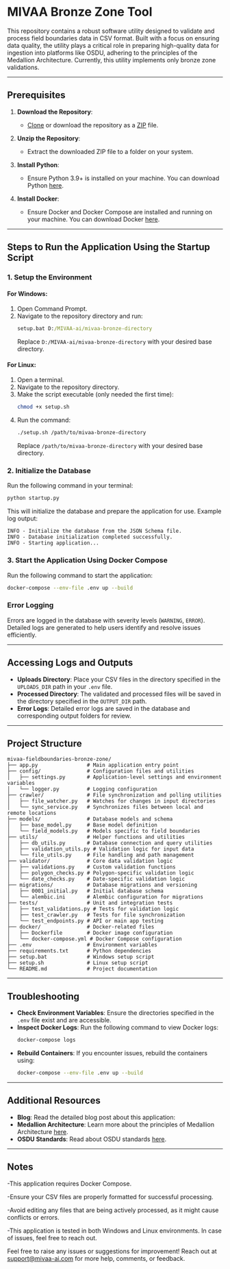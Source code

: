 # MIVAA Bronze Zone Tool

This repository contains a robust software utility designed to validate and process field boundaries data in CSV format. Built with a focus on ensuring data quality, the utility plays a critical role in preparing high-quality data for ingestion into platforms like OSDU, adhering to the principles of the Medallion Architecture. Currently, this utility implements only bronze zone validations.

---

## Prerequisites

1. **Download the Repository**:
   - [Clone](https://github.com/MIVAA-ai/mivaa-bronze-zone.git) or download the repository as a [ZIP](https://github.com/MIVAA-ai/mivaa-bronze-zone/archive/refs/heads/main.zip) file.

2. **Unzip the Repository**:
   - Extract the downloaded ZIP file to a folder on your system.

3. **Install Python**:
   - Ensure Python 3.9+ is installed on your machine. You can download Python [here](https://www.python.org/downloads/).

4. **Install Docker**:
   - Ensure Docker and Docker Compose are installed and running on your machine. You can download Docker [here](https://www.docker.com/).

---

## Steps to Run the Application Using the Startup Script

### 1. Setup the Environment

#### For Windows:
1. Open Command Prompt.
2. Navigate to the repository directory and run:
   ```cmd
   setup.bat D:/MIVAA-ai/mivaa-bronze-directory
   ```
   Replace `D:/MIVAA-ai/mivaa-bronze-directory` with your desired base directory.

#### For Linux:
1. Open a terminal.
2. Navigate to the repository directory.
3. Make the script executable (only needed the first time):
   ```bash
   chmod +x setup.sh
   ```
4. Run the command:
   ```bash
   ./setup.sh /path/to/mivaa-bronze-directory
   ```
   Replace `/path/to/mivaa-bronze-directory` with your desired base directory.

### 2. Initialize the Database

Run the following command in your terminal:
```bash
python startup.py
```
This will initialize the database and prepare the application for use. Example log output:
```plaintext
INFO - Initialize the database from the JSON Schema file.
INFO - Database initialization completed successfully.
INFO - Starting application...
```

### 3. Start the Application Using Docker Compose

Run the following command to start the application:
```bash
docker-compose --env-file .env up --build
```

### Error Logging
Errors are logged in the database with severity levels (`WARNING`, `ERROR`). Detailed logs are generated to help users identify and resolve issues efficiently.

---

## Accessing Logs and Outputs

- **Uploads Directory**:
  Place your CSV files in the directory specified in the `UPLOADS_DIR` path in your `.env` file.
- **Processed Directory**:
  The validated and processed files will be saved in the directory specified in the `OUTPUT_DIR` path.
- **Error Logs**:
  Detailed error logs are saved in the database and corresponding output folders for review.

---

## Project Structure

```
mivaa-fieldboundaries-bronze-zone/
├── app.py                # Main application entry point
├── config/               # Configuration files and utilities
│   ├── settings.py       # Application-level settings and environment variables
│   └── logger.py         # Logging configuration
├── crawler/              # File synchronization and polling utilities
│   ├── file_watcher.py   # Watches for changes in input directories
│   └── sync_service.py   # Synchronizes files between local and remote locations
├── models/               # Database models and schema
│   ├── base_model.py     # Base model definition
│   └── field_models.py   # Models specific to field boundaries
├── utils/                # Helper functions and utilities
│   ├── db_utils.py       # Database connection and query utilities
│   ├── validation_utils.py # Validation logic for input data
│   └── file_utils.py     # File handling and path management
├── validator/            # Core data validation logic
│   ├── validations.py    # Custom validation functions
│   ├── polygon_checks.py # Polygon-specific validation logic
│   └── date_checks.py    # Date-specific validation logic
├── migrations/           # Database migrations and versioning
│   ├── 0001_initial.py   # Initial database schema
│   └── alembic.ini       # Alembic configuration for migrations
├── tests/                # Unit and integration tests
│   ├── test_validations.py # Tests for validation logic
│   ├── test_crawler.py   # Tests for file synchronization
│   └── test_endpoints.py # API or main app testing
├── docker/               # Docker-related files
│   ├── Dockerfile        # Docker image configuration
│   └── docker-compose.yml # Docker Compose configuration
├── .env                  # Environment variables
├── requirements.txt      # Python dependencies
├── setup.bat             # Windows setup script
├── setup.sh              # Linux setup script
└── README.md             # Project documentation

```

---

## Troubleshooting

- **Check Environment Variables**:
  Ensure the directories specified in the `.env` file exist and are accessible.
- **Inspect Docker Logs**:
  Run the following command to view Docker logs:
  ```bash
  docker-compose logs
  ```
- **Rebuild Containers**:
  If you encounter issues, rebuild the containers using:
  ```bash
  docker-compose --env-file .env up --build
  ```

---

## Additional Resources
- **Blog**: Read the detailed blog post about this application: 
- **Medallion Architecture**: Learn more about the principles of Medallion Architecture [here](https://example.com).
- **OSDU Standards**: Read about OSDU standards [here](https://osduforum.org/).

---

## Notes

-This application requires Docker Compose.

-Ensure your CSV files are properly formatted for successful processing.

-Avoid editing any files that are being actively processed, as it might cause conflicts or errors.

-This application is tested in both Windows and Linux environments. In case of issues, feel free to reach out.

Feel free to raise any issues or suggestions for improvement! Reach out at support@mivaa-ai.com for more help, comments, or feedback.

